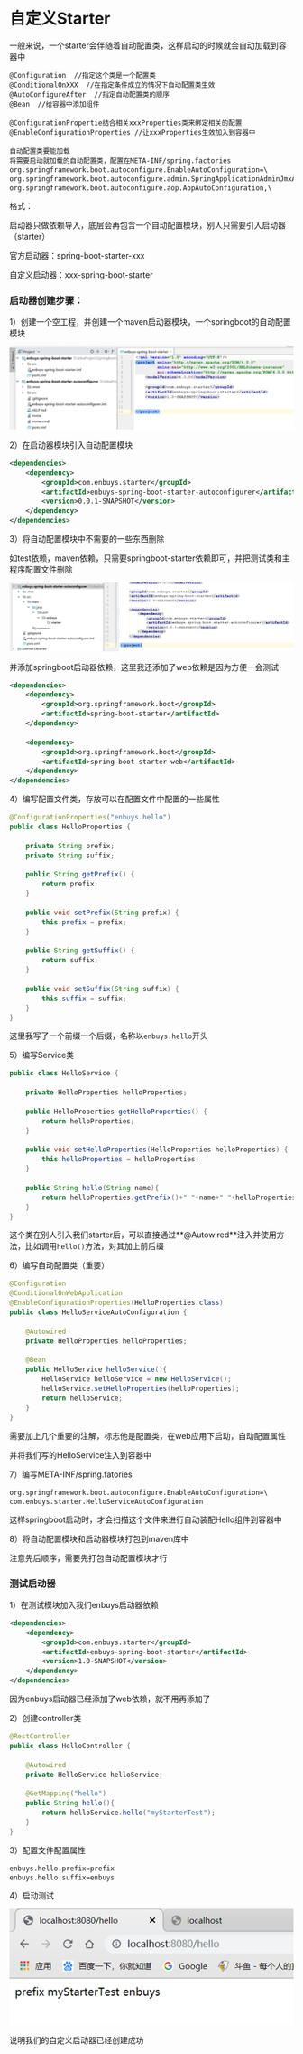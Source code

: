 # 自定义Starter

一般来说，一个starter会伴随着自动配置类，这样启动的时候就会自动加载到容器中

```
@Configuration  //指定这个类是一个配置类
@ConditionalOnXXX  //在指定条件成立的情况下自动配置类生效
@AutoConfigureAfter  //指定自动配置类的顺序
@Bean  //给容器中添加组件

@ConfigurationPropertie结合相关xxxProperties类来绑定相关的配置
@EnableConfigurationProperties //让xxxProperties生效加入到容器中

自动配置类要能加载
将需要启动就加载的自动配置类，配置在META-INF/spring.factories
org.springframework.boot.autoconfigure.EnableAutoConfiguration=\
org.springframework.boot.autoconfigure.admin.SpringApplicationAdminJmxAutoConfiguration,\
org.springframework.boot.autoconfigure.aop.AopAutoConfiguration,\
```

格式：

启动器只做依赖导入，底层会再包含一个自动配置模块，别人只需要引入启动器（starter）

官方启动器：spring-boot-starter-xxx

自定义启动器：xxx-spring-boot-starter



### 启动器创建步骤：

1）创建一个空工程，并创建一个maven启动器模块，一个springboot的自动配置模块

![1572433750594](../image/1572433750594.png)

2）在启动器模块引入自动配置模块

```xml
<dependencies>
    <dependency>
        <groupId>com.enbuys.starter</groupId>
        <artifactId>enbuys-spring-boot-starter-autoconfigurer</artifactId>
        <version>0.0.1-SNAPSHOT</version>
    </dependency>
</dependencies>
```

3）将自动配置模块中不需要的一些东西删除

如test依赖，maven依赖，只需要springboot-starter依赖即可，并把测试类和主程序配置文件删除

![1572433929593](../image/1572433929593.png)

并添加springboot启动器依赖，这里我还添加了web依赖是因为方便一会测试

```xml
<dependencies>
    <dependency>
        <groupId>org.springframework.boot</groupId>
        <artifactId>spring-boot-starter</artifactId>
    </dependency>

    <dependency>
        <groupId>org.springframework.boot</groupId>
        <artifactId>spring-boot-starter-web</artifactId>
    </dependency>
</dependencies>
```

4）编写配置文件类，存放可以在配置文件中配置的一些属性

```java
@ConfigurationProperties("enbuys.hello")
public class HelloProperties {

    private String prefix;
    private String suffix;

    public String getPrefix() {
        return prefix;
    }

    public void setPrefix(String prefix) {
        this.prefix = prefix;
    }

    public String getSuffix() {
        return suffix;
    }

    public void setSuffix(String suffix) {
        this.suffix = suffix;
    }
}
```

这里我写了一个前缀一个后缀，名称以`enbuys.hello`开头

5）编写Service类

```java
public class HelloService {

    private HelloProperties helloProperties;

    public HelloProperties getHelloProperties() {
        return helloProperties;
    }

    public void setHelloProperties(HelloProperties helloProperties) {
        this.helloProperties = helloProperties;
    }

    public String hello(String name){
        return helloProperties.getPrefix()+" "+name+" "+helloProperties.getSuffix();
    }
}
```

这个类在别人引入我们starter后，可以直接通过**@Autowired**注入并使用方法，比如调用`hello()`方法，对其加上前后缀

6）编写自动配置类（重要）

```java
@Configuration
@ConditionalOnWebApplication
@EnableConfigurationProperties(HelloProperties.class)
public class HelloServiceAutoConfiguration {

    @Autowired
    private HelloProperties helloProperties;

    @Bean
    public HelloService helloService(){
        HelloService helloService = new HelloService();
        helloService.setHelloProperties(helloProperties);
        return helloService;
    }
}
```

需要加上几个重要的注解，标志他是配置类，在web应用下启动，自动配置属性

并将我们写的HelloService注入到容器中

7）编写META-INF/spring.fatories

```properties
org.springframework.boot.autoconfigure.EnableAutoConfiguration=\
com.enbuys.starter.HelloServiceAutoConfiguration
```

这样springboot启动时，才会扫描这个文件来进行自动装配Hello组件到容器中

8）将自动配置模块和启动器模块打包到maven库中

注意先后顺序，需要先打包自动配置模块才行

### 测试启动器

1）在测试模块加入我们enbuys启动器依赖

```xml
<dependencies>
    <dependency>
        <groupId>com.enbuys.starter</groupId>
        <artifactId>enbuys-spring-boot-starter</artifactId>
        <version>1.0-SNAPSHOT</version>
    </dependency>
</dependencies>
```

因为enbuys启动器已经添加了web依赖，就不用再添加了

2）创建controller类

```java
@RestController
public class HelloController {

    @Autowired
    private HelloService helloService;

    @GetMapping("hello")
    public String hello(){
        return helloService.hello("myStarterTest");
    }
}
```

3）配置文件配置属性

```properties
enbuys.hello.prefix=prefix
enbuys.hello.suffix=enbuys
```

4）启动测试

![1572436548929](../image/1572436548929.png)

说明我们的自定义启动器已经创建成功